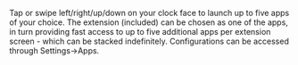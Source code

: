 Tap or swipe left/right/up/down on your clock face to launch up to five apps of your choice. The extension (included) can be chosen as one of the apps, in turn providing fast access to up to five additional apps per extension screen - which can be stacked indefinitely. Configurations can be accessed through Settings->Apps.


